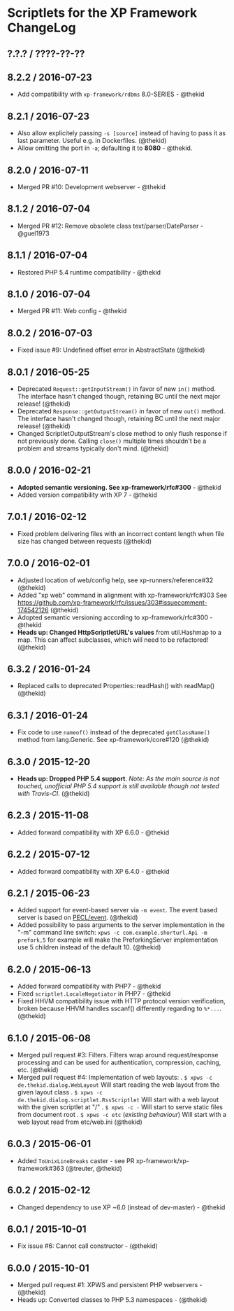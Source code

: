 Scriptlets for the XP Framework ChangeLog
========================================================================

## ?.?.? / ????-??-??

## 8.2.2 / 2016-07-23

* Add compatibility with `xp-framework/rdbms` 8.0-SERIES - @thekid

## 8.2.1 / 2016-07-23

* Also allow explicitely passing `-s [source]` instead of having to pass
  it as last parameter. Useful e.g. in Dockerfiles.
  (@thekid)
* Allow omitting the port in `-a`; defaulting it to **8080** - @thekid.

## 8.2.0 / 2016-07-11

* Merged PR #10: Development webserver - @thekid

## 8.1.2 / 2016-07-04

* Merged PR #12: Remove obsolete class text/parser/DateParser - @guel1973

## 8.1.1 / 2016-07-04

* Restored PHP 5.4 runtime compatibility - @thekid

## 8.1.0 / 2016-07-04

* Merged PR #11: Web config - @thekid

## 8.0.2 / 2016-07-03

* Fixed issue #9: Undefined offset error in AbstractState
  (@thekid)

## 8.0.1 / 2016-05-25

* Deprecated `Request::getInputStream()` in favor of new `in()` method.
  The interface hasn't changed though, retaining BC until the next major
  release!
  (@thekid)
* Deprecated `Response::getOutputStream()` in favor of new `out()` method.
  The interface hasn't changed though, retaining BC until the next major
  release!
  (@thekid)
* Changed ScriptletOutputStream's close method to only flush response
  if not previously done. Calling `close()` multiple times shouldn't be a
  problem and streams typically don't mind.
  (@thekid)

## 8.0.0 / 2016-02-21

* **Adopted semantic versioning. See xp-framework/rfc#300** - @thekid 
* Added version compatibility with XP 7 - @thekid

## 7.0.1 / 2016-02-12

* Fixed problem delivering files with an incorrect content length when
  file size has changed between requests
  (@thekid)

## 7.0.0 / 2016-02-01

* Adjusted location of web/config help, see xp-runners/reference#32
  (@thekid)
* Added "xp web" command in alignment with xp-framework/rfc#303
  See https://github.com/xp-framework/rfc/issues/303#issuecomment-174542126
  (@thekid)
* Adopted semantic versioning according to xp-framework/rfc#300 - @thekid
* **Heads up: Changed HttpScriptletURL's values** from util.Hashmap to
  a map. This can affect subclasses, which will need to be refactored! 
  (@thekid)

## 6.3.2 / 2016-01-24

* Replaced calls to deprecated Properties::readHash() with readMap()
  (@thekid)

## 6.3.1 / 2016-01-24

* Fix code to use `nameof()` instead of the deprecated `getClassName()`
  method from lang.Generic. See xp-framework/core#120
  (@thekid)

## 6.3.0 / 2015-12-20

* **Heads up: Dropped PHP 5.4 support**. *Note: As the main source is not
  touched, unofficial PHP 5.4 support is still available though not tested
  with Travis-CI*.
  (@thekid)

## 6.2.3 / 2015-11-08

* Added forward compatibility with XP 6.6.0 - @thekid

## 6.2.2 / 2015-07-12

* Added forward compatibility with XP 6.4.0 - @thekid

## 6.2.1 / 2015-06-23

* Added support for event-based server via `-m event`. The event based
  server is based on [PECL/event](http://pecl.php.net/package/event).
  (@thekid)
* Added possibility to pass arguments to the server implementation in the
  "-m" command line switch: `xpws -c com.example.shorturl.Api -m prefork,5`
  for example will make the PreforkingServer implementation use 5 children
  instead of the default 10.
  (@thekid)

## 6.2.0 / 2015-06-13

* Added forward compatibility with PHP7 - @thekid
* Fixed `scriptlet.LocaleNegotiator` in PHP7 - @thekid
* Fixed HHVM compatibility issue with HTTP protocol version verification,
  broken because HHVM handles sscanf() differently regarding to `%*...`.
  (@thekid)

## 6.1.0 / 2015-06-08

* Merged pull request #3: Filters. Filters wrap around request/response
  processing and can be used for authentication, compression, caching, etc.
  (@thekid)
* Merged pull request #4: Implementation of web layouts:
  . `$ xpws -c de.thekid.dialog.WebLayout`
    Will start reading the web layout from the given layout class
  . `$ xpws -c de.thekid.dialog.scriptlet.RssScriptlet`
    Will start with a web layout with the given scriptlet at "/"
  . `$ xpws -c -`
    Will start to serve static files from document root
  . `$ xpws -c etc` (*existing behaviour*)
    Will start with a web layout read from etc/web.ini
  (@thekid)

## 6.0.3 / 2015-06-01

* Added `ToUnixLineBreaks` caster - see PR xp-framework/xp-framework#363
  (@treuter, @thekid)

## 6.0.2 / 2015-02-12

* Changed dependency to use XP ~6.0 (instead of dev-master) - @thekid

## 6.0.1 / 2015-10-01

* Fix issue #6: Cannot call constructor - (@thekid)

## 6.0.0 / 2015-10-01

* Merged pull request #1: XPWS and persistent PHP webservers - (@thekid)
* Heads up: Converted classes to PHP 5.3 namespaces - (@thekid)
